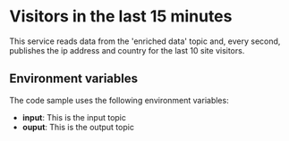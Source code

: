 # Visitors in the last 15 minutes

This service reads data from the 'enriched data' topic and, every second, publishes the ip address and country for the last 10 site visitors.

## Environment variables

The code sample uses the following environment variables:

- **input**: This is the input topic
- **ouput**: This is the output topic
